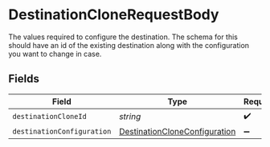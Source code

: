 # DestinationCloneRequestBody

The values required to configure the destination. The schema for this should have an id of the existing destination along with the configuration you want to change in case.


## Fields

| Field                                                                                 | Type                                                                                  | Required                                                                              | Description                                                                           |
| ------------------------------------------------------------------------------------- | ------------------------------------------------------------------------------------- | ------------------------------------------------------------------------------------- | ------------------------------------------------------------------------------------- |
| `destinationCloneId`                                                                  | *string*                                                                              | :heavy_check_mark:                                                                    | N/A                                                                                   |
| `destinationConfiguration`                                                            | [DestinationCloneConfiguration](../../models/shared/destinationcloneconfiguration.md) | :heavy_minus_sign:                                                                    | N/A                                                                                   |